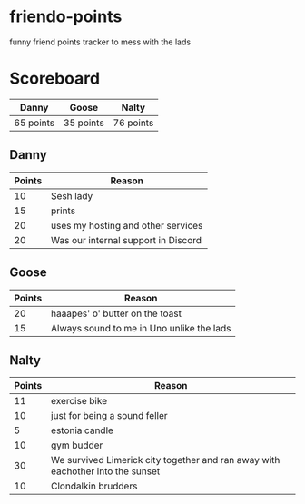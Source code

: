 # friendo-points
funny friend points tracker to mess with the lads

# Scoreboard
| Danny | Goose | Nalty |
|---|---|---|
| 65 points | 35 points | 76 points |

## Danny
| Points | Reason |
|---|---|
| 10 | Sesh lady |
| 15 | prints |
| 20 | uses my hosting and other services |
| 20 | Was our internal support in Discord |

## Goose
| Points | Reason |
|---|---|
| 20 | haaapes' o' butter on the toast |
| 15 | Always sound to me in Uno unlike the lads |

## Nalty
| Points | Reason |
|---|---|
| 11 | exercise bike |
| 10 | just for being a sound feller |
| 5 | estonia candle |
| 10 | gym budder |
| 30 | We survived Limerick city together and ran away with eachother into the sunset |
| 10 | Clondalkin brudders |
